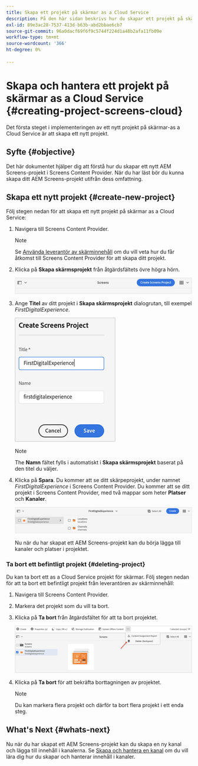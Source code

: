 ```yaml
---
title: Skapa ett projekt på skärmar as a Cloud Service
description: På den här sidan beskrivs hur du skapar ett projekt på skärmar as a Cloud Service.
exl-id: 89e3ac28-7537-413d-b63b-abd2bbae6cb7
source-git-commit: 96a0dacf69f6f9c5744f224d1a48b2afa11fb09e
workflow-type: tm+mt
source-wordcount: '366'
ht-degree: 0%

---
```


# Skapa och hantera ett projekt på skärmar as a Cloud Service {#creating-project-screens-cloud}

Det första steget i implementeringen av ett nytt projekt på skärmar-as a Cloud Service är att skapa ett nytt projekt.

## Syfte {#objective}

Det här dokumentet hjälper dig att förstå hur du skapar ett nytt AEM Screens-projekt i Screens Content Provider. När du har läst bör du kunna skapa ditt AEM Screens-projekt utifrån dess omfattning.

## Skapa ett nytt projekt {#create-new-project}

Följ stegen nedan för att skapa ett nytt projekt på skärmar as a Cloud Service:

1. Navigera till Screens Content Provider.

   >[!NOTE]
   >Se [Använda leverantör av skärminnehåll](https://experienceleague.adobe.com/docs/experience-manager-cloud-service/screens-as-cloud-service/configure-screens-cloud/using-screens-content-provider.html?lang=en) om du vill veta hur du får åtkomst till Screens Content Provider för att skapa ditt projekt.

1. Klicka på **Skapa skärmsprojekt** från åtgärdsfältets övre högra hörn.

   ![](/help/screens-cloud/assets/create-content/create-screens-project1.png)

1. Ange **Titel** av ditt projekt i **Skapa skärmsprojekt** dialogrutan, till exempel *FirstDigitalExperience*.

   ![](/help/screens-cloud/assets/create-content/create-screens-project2.png)

   >[!NOTE]
   >The **Namn** fältet fylls i automatiskt i **Skapa skärmsprojekt** baserat på den titel du väljer.

1. Klicka på **Spara**. Du kommer att se ditt skärpeprojekt, under namnet *FirstDigitalExperience* i Screens Content Provider. Du kommer att se ditt projekt i Screens Content Provider, med två mappar som heter **Platser** och **Kanaler**.

   ![](/help/screens-cloud/assets/create-content/create-screens-project3.png)

   Nu när du har skapat ett AEM Screens-projekt kan du börja lägga till kanaler och platser i projektet.

### Ta bort ett befintligt projekt {#deleting-project}

Du kan ta bort ett as a Cloud Service projekt för skärmar.
Följ stegen nedan för att ta bort ett befintligt projekt från leverantören av skärminnehåll:

1. Navigera till Screens Content Provider.
1. Markera det projekt som du vill ta bort.
1. Klicka på **Ta bort** från åtgärdsfältet för att ta bort projektet.

   ![](/help/screens-cloud/assets/create-content/create-project5.png)

1. Klicka på **Ta bort** för att bekräfta borttagningen av projektet.

   >[!NOTE]
   >Du kan markera flera projekt och därför ta bort flera projekt i ett enda steg.

## What&#39;s Next {#whats-next}

Nu när du har skapat ett AEM Screens-projekt kan du skapa en ny kanal och lägga till innehåll i kanalerna. Se [Skapa och hantera en kanal](https://experienceleague.adobe.com/docs/experience-manager-cloud-service/screens-as-cloud-service/create-content/creating-channels-screens-cloud.html?lang=en) om du vill lära dig hur du skapar och hanterar innehåll i kanaler.
